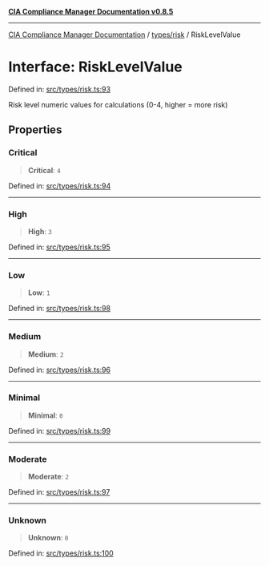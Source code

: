[**CIA Compliance Manager Documentation v0.8.5**](../../../README.md)

***

[CIA Compliance Manager Documentation](../../../modules.md) / [types/risk](../README.md) / RiskLevelValue

# Interface: RiskLevelValue

Defined in: [src/types/risk.ts:93](https://github.com/Hack23/cia-compliance-manager/blob/3ae0301247f765ba03c8c0fe645db4718bb8af76/src/types/risk.ts#L93)

Risk level numeric values for calculations (0-4, higher = more risk)

## Properties

### Critical

> **Critical**: `4`

Defined in: [src/types/risk.ts:94](https://github.com/Hack23/cia-compliance-manager/blob/3ae0301247f765ba03c8c0fe645db4718bb8af76/src/types/risk.ts#L94)

***

### High

> **High**: `3`

Defined in: [src/types/risk.ts:95](https://github.com/Hack23/cia-compliance-manager/blob/3ae0301247f765ba03c8c0fe645db4718bb8af76/src/types/risk.ts#L95)

***

### Low

> **Low**: `1`

Defined in: [src/types/risk.ts:98](https://github.com/Hack23/cia-compliance-manager/blob/3ae0301247f765ba03c8c0fe645db4718bb8af76/src/types/risk.ts#L98)

***

### Medium

> **Medium**: `2`

Defined in: [src/types/risk.ts:96](https://github.com/Hack23/cia-compliance-manager/blob/3ae0301247f765ba03c8c0fe645db4718bb8af76/src/types/risk.ts#L96)

***

### Minimal

> **Minimal**: `0`

Defined in: [src/types/risk.ts:99](https://github.com/Hack23/cia-compliance-manager/blob/3ae0301247f765ba03c8c0fe645db4718bb8af76/src/types/risk.ts#L99)

***

### Moderate

> **Moderate**: `2`

Defined in: [src/types/risk.ts:97](https://github.com/Hack23/cia-compliance-manager/blob/3ae0301247f765ba03c8c0fe645db4718bb8af76/src/types/risk.ts#L97)

***

### Unknown

> **Unknown**: `0`

Defined in: [src/types/risk.ts:100](https://github.com/Hack23/cia-compliance-manager/blob/3ae0301247f765ba03c8c0fe645db4718bb8af76/src/types/risk.ts#L100)

